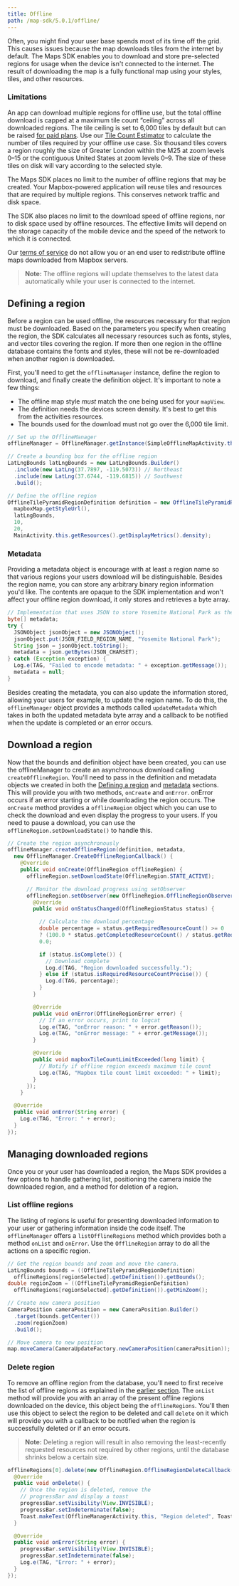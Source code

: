 ```yaml
---
title: Offline
path: /map-sdk/5.0.1/offline/
---
```


Often, you might find your user base spends most of its time off the grid. This causes issues because the map downloads tiles from the internet by default. The Maps SDK enables you to download and store pre-selected regions for usage when the device isn't connected to the internet. The result of downloading the map is a fully functional map using your styles, tiles, and other resources.

### Limitations

An app can download multiple regions for offline use, but the total offline download is capped at a maximum tile count “ceiling” across all downloaded regions. The tile ceiling is set to 6,000 tiles by default but can be raised [for paid plans](https://www.mapbox.com/pricing/). Use our [Tile Count Estimator](https://www.mapbox.com/labs/offline-estimator/) to calculate the number of tiles required by your offline use case. Six thousand tiles covers a region roughly the size of Greater London within the M25 at zoom levels 0–15 or the contiguous United States at zoom levels 0–9. The size of these tiles on disk will vary according to the selected style.

The Maps SDK places no limit to the number of offline regions that may be created. Your Mapbox-powered application will reuse tiles and resources that are required by multiple regions. This conserves network traffic and disk space.

The SDK also places no limit to the download speed of offline regions, nor to disk space used by offline resources. The effective limits will depend on the storage capacity of the mobile device and the speed of the network to which it is connected.

Our [terms of service](https://www.mapbox.com/tos/#[YmcMYmns]) do not allow you or an end user to redistribute offline maps downloaded from Mapbox servers.

> **Note:** The offline regions will update themselves to the latest data automatically while your user is connected to the internet.

## Defining a region

Before a region can be used offline, the resources necessary for that region must be downloaded. Based on the parameters you specify when creating the region, the SDK calculates all necessary resources such as fonts, styles, and vector tiles covering the region. If more then one region in the offline database contains the fonts and styles, these will not be re-downloaded when another region is downloaded.

First, you'll need to get the `offlineManager` instance, define the region to download, and finally create the definition object. It's important to note a few things:

- The offline map style _must_ match the one being used for your `mapView`.
- The definition needs the devices screen density. It's best to get this from the activities resources.
- The bounds used for the download must not go over the 6,000 tile limit.

```java
// Set up the OfflineManager
offlineManager = OfflineManager.getInstance(SimpleOfflineMapActivity.this);

// Create a bounding box for the offline region
LatLngBounds latLngBounds = new LatLngBounds.Builder()
  .include(new LatLng(37.7897, -119.5073)) // Northeast
  .include(new LatLng(37.6744, -119.6815)) // Southwest
  .build();

// Define the offline region
OfflineTilePyramidRegionDefinition definition = new OfflineTilePyramidRegionDefinition(
  mapboxMap.getStyleUrl(),
  latLngBounds,
  10,
  20,
  MainActivity.this.getResources().getDisplayMetrics().density);
```

### Metadata
Providing a metadata object is encourage with at least a region name so that various regions your users download will be distinguishable. Besides the region name, you can store any arbitrary binary region information you'd like. The contents are opaque to the SDK implementation and won't affect your offline region download, it only stores and retrieves a byte array.

```java
// Implementation that uses JSON to store Yosemite National Park as the offline region name.
byte[] metadata;
try {
  JSONObject jsonObject = new JSONObject();
  jsonObject.put(JSON_FIELD_REGION_NAME, "Yosemite National Park");
  String json = jsonObject.toString();
  metadata = json.getBytes(JSON_CHARSET);
} catch (Exception exception) {
  Log.e(TAG, "Failed to encode metadata: " + exception.getMessage());
  metadata = null;
}
```

Besides creating the metadata, you can also update the information stored, allowing your users for example, to update the region name. To do this, the `offlineManager` object provides a methods called `updateMetadata` which takes in both the updated metadata byte array and a callback to be notified when the update is completed or an error occurs.

## Download a region
Now that the bounds and definition object have been created, you can use the offlineManager to create an asynchronous download calling `createOfflineRegion`. You'll need to pass in the definition and metadata objects we created in both the [Defining a region](#defining-a-region) and [metadata](#metadata) sections. This will provide you with two methods, `onCreate` and `onError`. onError occurs if an error starting or while downloading the region occurs. The `onCreate` method provides a `offlineRegion` object which you can use to check the download and even display the progress to your users. If you need to pause a download, you can use the `offlineRegion.setDownloadState()` to handle this.

```java
// Create the region asynchronously
offlineManager.createOfflineRegion(definition, metadata,
  new OfflineManager.CreateOfflineRegionCallback() {
    @Override
    public void onCreate(OfflineRegion offlineRegion) {
      offlineRegion.setDownloadState(OfflineRegion.STATE_ACTIVE);

      // Monitor the download progress using setObserver
      offlineRegion.setObserver(new OfflineRegion.OfflineRegionObserver() {
        @Override
        public void onStatusChanged(OfflineRegionStatus status) {

          // Calculate the download percentage
          double percentage = status.getRequiredResourceCount() >= 0
          ? (100.0 * status.getCompletedResourceCount() / status.getRequiredResourceCount()) :
          0.0;

          if (status.isComplete()) {
            // Download complete
            Log.d(TAG, "Region downloaded successfully.");
          } else if (status.isRequiredResourceCountPrecise()) {
            Log.d(TAG, percentage);
          }
        }

        @Override
        public void onError(OfflineRegionError error) {
          // If an error occurs, print to logcat
          Log.e(TAG, "onError reason: " + error.getReason());
          Log.e(TAG, "onError message: " + error.getMessage());
        }

        @Override
        public void mapboxTileCountLimitExceeded(long limit) {
          // Notify if offline region exceeds maximum tile count
          Log.e(TAG, "Mapbox tile count limit exceeded: " + limit);
        }
      });
    }

  @Override
  public void onError(String error) {
    Log.e(TAG, "Error: " + error);
  }
});
```

## Managing downloaded regions
Once you or your user has downloaded a region, the Maps SDK provides a few options to handle gathering list, positioning the camera inside the downloaded region, and a method for deletion of a region.

### List offline regions
The listing of regions is useful for presenting downloaded information to your user or gathering information inside the code itself. The `offlineManager` offers a `listOfflineRegions` method which provides both a method `onList` and `onError`. Use the `OfflineRegion` array to do all the actions on a specific region.

```java
// Get the region bounds and zoom and move the camera.
LatLngBounds bounds = ((OfflineTilePyramidRegionDefinition)
  offlineRegions[regionSelected].getDefinition()).getBounds();
double regionZoom = ((OfflineTilePyramidRegionDefinition)
  offlineRegions[regionSelected].getDefinition()).getMinZoom();

// Create new camera position
CameraPosition cameraPosition = new CameraPosition.Builder()
  .target(bounds.getCenter())
  .zoom(regionZoom)
  .build();

// Move camera to new position
map.moveCamera(CameraUpdateFactory.newCameraPosition(cameraPosition));
```

### Delete region
To remove an offline region from the database, you'll need to first receive the list of offline regions as explained in the [earlier section](#list-offline-regions). The `onList` method will provide you with an array of the present offline regions downloaded on the device, this object being the `offlineRegions`. You'll then use this object to select the region to be deleted and call `delete` on it which will provide you with a callback to be notified when the region is successfully deleted or if an error occurs.

> **Note:** Deleting a region will result in also removing the least-recently requested resources not required by other regions, until the database shrinks below a certain size.

```java
offlineRegions[0].delete(new OfflineRegion.OfflineRegionDeleteCallback() {
  @Override
  public void onDelete() {
    // Once the region is deleted, remove the
    // progressBar and display a toast
    progressBar.setVisibility(View.INVISIBLE);
    progressBar.setIndeterminate(false);
    Toast.makeText(OfflineManagerActivity.this, "Region deleted", Toast.LENGTH_LONG).show();
  }

  @Override
  public void onError(String error) {
    progressBar.setVisibility(View.INVISIBLE);
    progressBar.setIndeterminate(false);
    Log.e(TAG, "Error: " + error);
  }
});
```

<!-- TODO ## Add inside a service -->
